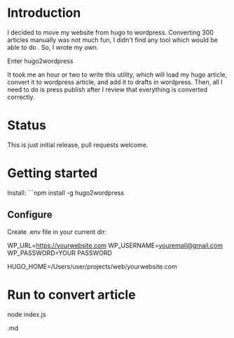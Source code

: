 # Introduction

I decided to move my website from hugo to wordpress. Converting 300 articles manually was not much fun, I didn't find any tool which would be able to do . So, I wrote my own.

Enter hugo2wordpress

It took me an hour or two to write this utility, which will load my hugo article, convert it to wordpress article, and add it to drafts in wordpress. Then, all I need to do is press publish after I review that everything is converted correctly. 

# Status

This is just initial release, pull requests welcome. 

# Getting started

Install: ```npm install -g hugo2wordpress
## Configure 

Create .env file in your current dir:

WP_URL=https://yourwebsite.com
WP_USERNAME=youremail@gmail.com
WP_PASSWORD=YOUR PASSWORD

HUGO_HOME=/Users/user/projects/web/yourwebsite.com

# Run to convert article

node index.js <article>.md
